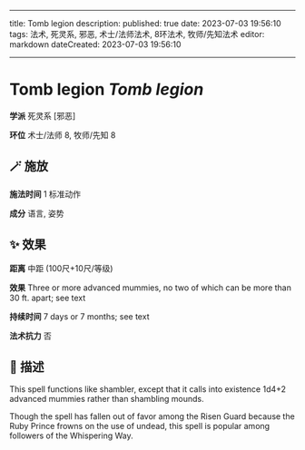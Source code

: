 
---
title: Tomb legion
description: 
published: true
date: 2023-07-03 19:56:10
tags: 法术, 死灵系, 邪恶, 术士/法师法术, 8环法术, 牧师/先知法术
editor: markdown
dateCreated: 2023-07-03 19:56:10

---

# **Tomb legion** *Tomb legion*

**学派** 死灵系 \[邪恶\] 

**环位** 术士/法师 8, 牧师/先知 8

## 🪄 施放

**施法时间** 1 标准动作

**成分** 语言, 姿势

## ✨ 效果  

**距离** 中距 (100尺+10尺/等级) 

**效果** Three or more advanced mummies, no two of which can be more than 30 ft. apart; see text 

**持续时间** 7 days or 7 months; see text 

**法术抗力** 否

## 📖 描述

This spell functions like shambler, except that it calls into existence 1d4+2 advanced mummies rather than shambling mounds.

Though the spell has fallen out of favor among the Risen Guard because the Ruby Prince frowns on the use of undead, this spell is popular among followers of the Whispering Way.
    